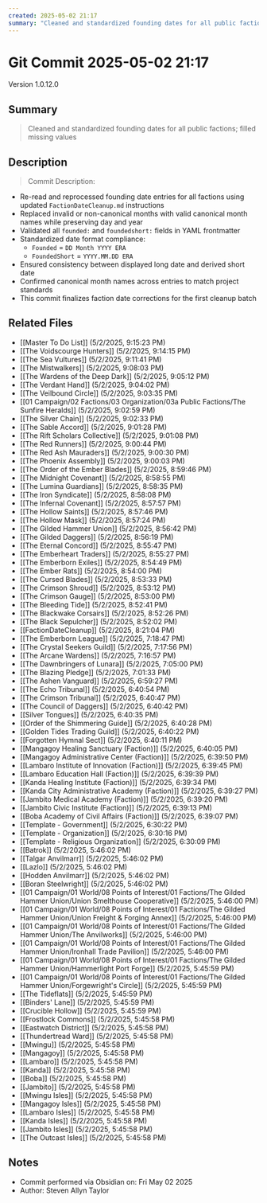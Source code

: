 ```yaml
---
created: 2025-05-02 21:17
summary: "Cleaned and standardized founding dates for all public factions; filled missing values"
---
```


# Git Commit 2025-05-02 21:17

Version 1.0.12.0

## Summary
> Cleaned and standardized founding dates for all public factions; filled missing values

## Description
> Commit Description: 
- Re-read and reprocessed founding date entries for all factions using updated `FactionDateCleanup.md` instructions
- Replaced invalid or non-canonical months with valid canonical month names while preserving day and year
- Validated all `founded:` and `foundedshort:` fields in YAML frontmatter
- Standardized date format compliance:
    - `Founded` = `DD Month YYYY ERA`
    - `FoundedShort` = `YYYY.MM.DD ERA`
- Ensured consistency between displayed long date and derived short date
- Confirmed canonical month names across entries to match project standards
- This commit finalizes faction date corrections for the first cleanup batch

## Related Files
- [[Master To Do List]] (5/2/2025, 9:15:23 PM)
- [[The Voidscourge Hunters]] (5/2/2025, 9:14:15 PM)
- [[The Sea Vultures]] (5/2/2025, 9:11:41 PM)
- [[The Mistwalkers]] (5/2/2025, 9:08:03 PM)
- [[The Wardens of the Deep Dark]] (5/2/2025, 9:05:12 PM)
- [[The Verdant Hand]] (5/2/2025, 9:04:02 PM)
- [[The Veilbound Circle]] (5/2/2025, 9:03:35 PM)
- [[01 Campaign/02 Factions/03 Organization/03a Public Factions/The Sunfire Heralds]] (5/2/2025, 9:02:59 PM)
- [[The Silver Chain]] (5/2/2025, 9:02:33 PM)
- [[The Sable Accord]] (5/2/2025, 9:01:28 PM)
- [[The Rift Scholars Collective]] (5/2/2025, 9:01:08 PM)
- [[The Red Runners]] (5/2/2025, 9:00:44 PM)
- [[The Red Ash Mauraders]] (5/2/2025, 9:00:30 PM)
- [[The Phoenix Assembly]] (5/2/2025, 9:00:03 PM)
- [[The Order of the Ember Blades]] (5/2/2025, 8:59:46 PM)
- [[The Midnight Covenant]] (5/2/2025, 8:58:55 PM)
- [[The Lumina Guardians]] (5/2/2025, 8:58:35 PM)
- [[The Iron Syndicate]] (5/2/2025, 8:58:08 PM)
- [[The Infernal Covenant]] (5/2/2025, 8:57:57 PM)
- [[The Hollow Saints]] (5/2/2025, 8:57:46 PM)
- [[The Hollow Mask]] (5/2/2025, 8:57:24 PM)
- [[The Gilded Hammer Union]] (5/2/2025, 8:56:42 PM)
- [[The Gilded Daggers]] (5/2/2025, 8:56:19 PM)
- [[The Eternal Concord]] (5/2/2025, 8:55:47 PM)
- [[The Emberheart Traders]] (5/2/2025, 8:55:27 PM)
- [[The Emberborn Exiles]] (5/2/2025, 8:54:49 PM)
- [[The Ember Rats]] (5/2/2025, 8:54:00 PM)
- [[The Cursed Blades]] (5/2/2025, 8:53:33 PM)
- [[The Crimson Shroud]] (5/2/2025, 8:53:12 PM)
- [[The Crimson Gauge]] (5/2/2025, 8:53:00 PM)
- [[The Bleeding Tide]] (5/2/2025, 8:52:41 PM)
- [[The Blackwake Corsairs]] (5/2/2025, 8:52:26 PM)
- [[The Black Sepulcher]] (5/2/2025, 8:52:02 PM)
- [[FactionDateCleanup]] (5/2/2025, 8:21:04 PM)
- [[The Emberborn League]] (5/2/2025, 7:18:47 PM)
- [[The Crystal Seekers Guild]] (5/2/2025, 7:17:56 PM)
- [[The Arcane Wardens]] (5/2/2025, 7:16:57 PM)
- [[The Dawnbringers of Lunara]] (5/2/2025, 7:05:00 PM)
- [[The Blazing Pledge]] (5/2/2025, 7:01:33 PM)
- [[The Ashen Vanguard]] (5/2/2025, 6:59:27 PM)
- [[The Echo Tribunal]] (5/2/2025, 6:40:54 PM)
- [[The Crimson Tribunal]] (5/2/2025, 6:40:47 PM)
- [[The Council of Daggers]] (5/2/2025, 6:40:42 PM)
- [[Silver Tongues]] (5/2/2025, 6:40:35 PM)
- [[Order of the Shimmering Guide]] (5/2/2025, 6:40:28 PM)
- [[Golden Tides Trading Guild]] (5/2/2025, 6:40:22 PM)
- [[Forgotten Hymnal Sect]] (5/2/2025, 6:40:11 PM)
- [[Mangagoy Healing Sanctuary (Faction)]] (5/2/2025, 6:40:05 PM)
- [[Mangagoy Administrative Center (Faction)]] (5/2/2025, 6:39:50 PM)
- [[Lambaro Institute of Innovation (Faction)]] (5/2/2025, 6:39:45 PM)
- [[Lambaro Education Hall (Faction)]] (5/2/2025, 6:39:39 PM)
- [[Kanda Healing Institute (Faction)]] (5/2/2025, 6:39:34 PM)
- [[Kanda City Administrative Academy (Faction)]] (5/2/2025, 6:39:27 PM)
- [[Jambito Medical Academy (Faction)]] (5/2/2025, 6:39:20 PM)
- [[Jambito Civic Institute (Faction)]] (5/2/2025, 6:39:13 PM)
- [[Boba Academy of Civil Affairs (Faction)]] (5/2/2025, 6:39:07 PM)
- [[Template - Government]] (5/2/2025, 6:30:22 PM)
- [[Template - Organization]] (5/2/2025, 6:30:16 PM)
- [[Template - Religious Organization]] (5/2/2025, 6:30:09 PM)
- [[Batrok]] (5/2/2025, 5:46:02 PM)
- [[Talgar Anvilmarr]] (5/2/2025, 5:46:02 PM)
- [[Lazlo]] (5/2/2025, 5:46:02 PM)
- [[Hodden Anvilmarr]] (5/2/2025, 5:46:02 PM)
- [[Boran Steelwright]] (5/2/2025, 5:46:02 PM)
- [[01 Campaign/01 World/08 Points of Interest/01 Factions/The Gilded Hammer Union/Union Smelthouse Cooperative]] (5/2/2025, 5:46:00 PM)
- [[01 Campaign/01 World/08 Points of Interest/01 Factions/The Gilded Hammer Union/Union Freight & Forging Annex]] (5/2/2025, 5:46:00 PM)
- [[01 Campaign/01 World/08 Points of Interest/01 Factions/The Gilded Hammer Union/The Anvilworks]] (5/2/2025, 5:46:00 PM)
- [[01 Campaign/01 World/08 Points of Interest/01 Factions/The Gilded Hammer Union/Ironhall Trade Pavilion]] (5/2/2025, 5:46:00 PM)
- [[01 Campaign/01 World/08 Points of Interest/01 Factions/The Gilded Hammer Union/Hammerlight Port Forge]] (5/2/2025, 5:45:59 PM)
- [[01 Campaign/01 World/08 Points of Interest/01 Factions/The Gilded Hammer Union/Forgewright's Circle]] (5/2/2025, 5:45:59 PM)
- [[The Tideflats]] (5/2/2025, 5:45:59 PM)
- [[Binders' Lane]] (5/2/2025, 5:45:59 PM)
- [[Crucible Hollow]] (5/2/2025, 5:45:59 PM)
- [[Frostlock Commons]] (5/2/2025, 5:45:58 PM)
- [[Eastwatch District]] (5/2/2025, 5:45:58 PM)
- [[Thundertread Ward]] (5/2/2025, 5:45:58 PM)
- [[Mwingu]] (5/2/2025, 5:45:58 PM)
- [[Mangagoy]] (5/2/2025, 5:45:58 PM)
- [[Lambaro]] (5/2/2025, 5:45:58 PM)
- [[Kanda]] (5/2/2025, 5:45:58 PM)
- [[Boba]] (5/2/2025, 5:45:58 PM)
- [[Jambito]] (5/2/2025, 5:45:58 PM)
- [[Mwingu Isles]] (5/2/2025, 5:45:58 PM)
- [[Mangagoy Isles]] (5/2/2025, 5:45:58 PM)
- [[Lambaro Isles]] (5/2/2025, 5:45:58 PM)
- [[Kanda Isles]] (5/2/2025, 5:45:58 PM)
- [[Jambito Isles]] (5/2/2025, 5:45:58 PM)
- [[The Outcast Isles]] (5/2/2025, 5:45:58 PM)

## Notes
- Commit performed via Obsidian on: Fri May 02 2025
- Author: Steven Allyn Taylor


